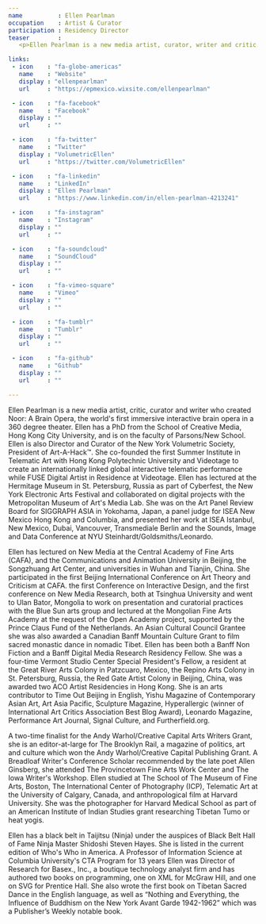 ```yaml
---
name          : Ellen Pearlman
occupation    : Artist & Curator
participation : Residency Director
teaser        :
   <p>Ellen Pearlman is a new media artist, curator, writer and critic. She received her PhD from the School of Creative Media, Hong Kong City University, where she premiered her brain opera "Noor", an interactive immersive performance in a 360&deg; theater. Ellen is on the faculty of Parsons/New School University, Director of the Volumetric Society of New York, and President of Art-A-Hack&trade;.</p>

links:
 - icon    : "fa-globe-americas"
   name    : "Website"
   display : "ellenpearlman"
   url     : "https://epmexico.wixsite.com/ellenpearlman"

 - icon    : "fa-facebook"
   name    : "Facebook"
   display : ""
   url     : ""

 - icon    : "fa-twitter"
   name    : "Twitter"
   display : "VolumetricEllen"
   url     : "https://twitter.com/VolumetricEllen"

 - icon    : "fa-linkedin"
   name    : "LinkedIn"
   display : "Ellen Pearlman"
   url     : "https://www.linkedin.com/in/ellen-pearlman-4213241"

 - icon    : "fa-instagram"
   name    : "Instagram"
   display : ""
   url     : ""

 - icon    : "fa-soundcloud"
   name    : "SoundCloud"
   display : ""
   url     : ""

 - icon    : "fa-vimeo-square"
   name    : "Vimeo"
   display : ""
   url     : ""

 - icon    : "fa-tumblr"
   name    : "Tumblr"
   display : ""
   url     : ""

 - icon    : "fa-github"
   name    : "Github"
   display : ""
   url     : ""

---
```

Ellen Pearlman is a new media artist, critic, curator and writer who created Noor: A Brain Opera, the world's first immersive interactive brain opera in a 360 degree theater. Ellen has a PhD from the School of Creative Media, Hong Kong City University, and is on the faculty of Parsons/New School.  Ellen is also Director and Curator of the New York Volumetric Society, President of Art-A-Hack&trade;. She co-founded the first Summer Institute in Telematic Art with Hong Kong Polytechnic University and Videotage to create an internationally linked global interactive telematic performance while FUSE Digital Artist in Residence at Videotage. Ellen has lectured at the Hermitage Museum in St. Petersburg, Russia as part of Cyberfest, the New York Electronic Arts Festival and collaborated on digital projects with the Metropolitan Museum of Art's Media Lab. She was on the Art Panel Review Board for SIGGRAPH ASIA in Yokohama, Japan, a panel judge for ISEA New Mexico Hong Kong and Columbia, and presented her work at ISEA Istanbul, New Mexico, Dubai, Vancouver, Transmediale Berlin and the Sounds, Image and Data Conference at NYU Steinhardt/Goldsmiths/Leonardo.

Ellen has lectured on New Media at the Central Academy of Fine Arts (CAFA), and the Communications and Animation University in Beijing, the Songzhuang Art Center, and universities in Wuhan and Tianjin, China. She participated in the first Beijing International Conference on Art Theory and Criticism at CAFA. the first Conference on Interactive Design, and the first conference on New Media Research, both at Tsinghua University and went to Ulan Bator, Mongolia to work on presentation and curatorial practices with the Blue Sun arts group and lectured at the Mongolian Fine Arts Academy  at the request of the Open Academy project, supported by the Prince Claus Fund of the Netherlands.  An Asian Cultural Council Grantee she was also awarded a Canadian Banff Mountain Culture Grant to film sacred monastic dance in nomadic Tibet. Ellen has been both a Banff Non Fiction and a Banff Digital Media Research Residency Fellow.  She was a four-time Vermont Studio Center Special President's Fellow, a resident at the Great River Arts Colony in Patzcuaro, Mexico, the Repino Arts Colony in St. Petersburg, Russia, the Red Gate Artist Colony in Beijing, China, was awarded two ACO Artist Residencies in Hong Kong. She is an arts contributor to Time Out Beijing in English, Yishu Magazine of Contemporary Asian Art, Art Asia Pacific, Sculpture Magazine, Hyperallergic (winner of International Art Critics Association Best Blog Award), Leonardo Magazine, Performance Art Journal, Signal Culture, and Furtherfield.org. 

A two-time finalist for the Andy Warhol/Creative Capital Arts Writers Grant, she is an editor-at-large for The Brooklyn Rail, a magazine of politics, art and culture which won the Andy Warhol/Creative Capital Publishing Grant. A Breadloaf Writer's Conference Scholar recommended by the late poet Allen Ginsberg, she attended The Provincetown Fine Arts Work Center and The Iowa Writer's Workshop. Ellen studied at The School of The Museum of Fine Arts, Boston, The International Center of Photography (ICP), Telematic Art at the University of Calgary, Canada, and anthropological film at Harvard University. She was the photographer for Harvard Medical School as part of an American Institute of Indian Studies grant researching Tibetan Tumo or heat yogis.

Ellen has a black belt in Taijitsu (Ninja) under the auspices of Black Belt Hall of Fame Ninja Master Shidoshi Steven Hayes. She is listed in the current edition of Who's Who in America. A Professor of Information Science at Columbia University's CTA Program for 13 years Ellen was Director of Research for Basex., Inc., a boutique technology analyst firm and has authored two books on programming, one on XML for McGraw Hill, and one on SVG for Prentice Hall. She also wrote the first book on Tibetan Sacred Dance in the English language, as well as “Nothing and Everything, the Influence of Buddhism on the New York Avant Garde 1942-1962” which was a Publisher’s Weekly notable book.
